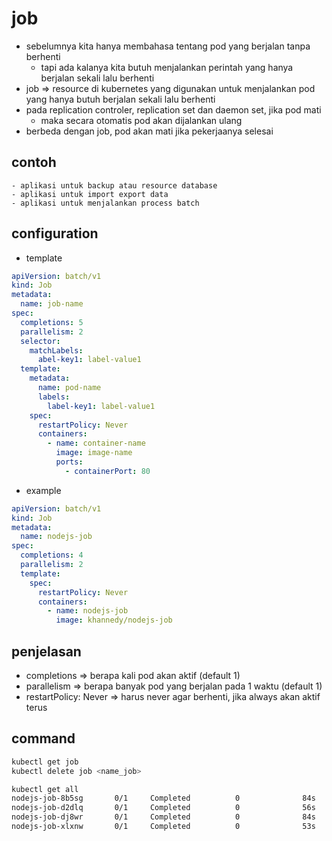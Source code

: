 # job
- sebelumnya kita hanya membahasa tentang pod yang berjalan tanpa berhenti
    - tapi ada kalanya kita butuh menjalankan perintah yang hanya berjalan sekali lalu berhenti
- job => resource di kubernetes yang digunakan untuk menjalankan pod yang hanya butuh berjalan sekali lalu berhenti
- pada replication controler, replication set dan daemon set, jika pod mati
    - maka secara otomatis pod akan dijalankan ulang
- berbeda dengan job, pod akan mati jika pekerjaanya selesai

## contoh
    - aplikasi untuk backup atau resource database
    - aplikasi untuk import export data
    - aplikasi untuk menjalankan process batch

## configuration
- template
```yaml
apiVersion: batch/v1
kind: Job
metadata:
  name: job-name
spec:
  completions: 5
  parallelism: 2
  selector:
    matchLabels:
      abel-key1: label-value1
  template:
    metadata:
      name: pod-name
      labels:
        label-key1: label-value1
    spec:
      restartPolicy: Never
      containers:
        - name: container-name
          image: image-name
          ports:
            - containerPort: 80
```

- example
```yaml
apiVersion: batch/v1
kind: Job
metadata:
  name: nodejs-job
spec:
  completions: 4
  parallelism: 2
  template:
    spec:
      restartPolicy: Never
      containers:
        - name: nodejs-job
          image: khannedy/nodejs-job
```

## penjelasan
- completions => berapa kali pod akan aktif (default 1)
- parallelism => berapa banyak pod yang berjalan pada 1 waktu (default 1)
- restartPolicy: Never => harus never agar berhenti, jika always akan aktif terus

## command
```sh
kubectl get job
kubectl delete job <name_job>

kubectl get all
nodejs-job-8b5sg       0/1     Completed          0              84s
nodejs-job-d2dlq       0/1     Completed          0              56s
nodejs-job-dj8wr       0/1     Completed          0              84s
nodejs-job-xlxnw       0/1     Completed          0              53s
```
